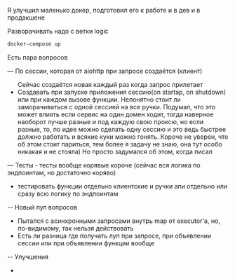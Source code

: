 Я улучшил маленько докер, подготовил его к работе и в дев и в продакшене

Разворачивать надо с ветки logic
```bash
docker-compose up
```

Есть пара вопросов

— По сессии, которая от aiohttp при запросе создаётся (клиент)
<ul>
Сейчас создаётся новая каждый раз когда запрос прилетает
<li>
Создавать при запуске приложения сессию(on startap, on shutdown) или при каждом вызове функции. Непонятно стоит ли заморачиваться с одной сессией на все ручки. Подумал, что это может влиять если сервис на один домен ходит, тогда наверное наоборот лучше разные и под каждую свою проксю, но если разные, то, по идее можно сделать одну сессию и это ведь быстрее должно работать и всякие куки можно гонять. Короче не уверен, что об этом стоит париться, тем более я задачу не знаю, она тут особо никакая и не стояла) Но просто задумался об этом, когда писал
</li>
</ul>

— Тесты - тесты вообще корявые короче (сейчас вся логика по эндпоинтам, но достаточно коряво)
<ul>
<li>
тестировать функции отдельно клиентские и ручки апи отдельно
или сразу всю логику по эндпоинтам
</li>
</ul>

-- Новый пул вопросов
<ul>
<li>
Пытался с асинхронными запросами внутрь map от executor'а, но, по-видимому, так нельзя действовать
</li>
<li>
Есть ли разница где получать луп при запросе, при объявлении сессии или при объявлении функции вообще
</li>
</ul>


-- Улучшения
<ul>
<li>
</li>
</ul>
